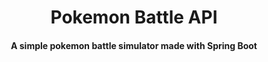 <h1 align="center">
    Pokemon Battle API
</h1>

<h4 align="center">
  A simple pokemon battle simulator made with Spring Boot
</h4>
